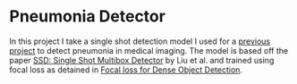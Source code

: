 # Pneumonia Detector

In this project I take a single shot detection model I used for a [previous project](https://github.com/kheyer/ML-DL-Projects/tree/master/Single%20Shot%20Detector) to
 detect pneumonia in medical imaging. The model is based off the paper [SSD: Single Shot Multibox Detector](https://arxiv.org/pdf/1512.02325.pdf) by Liu et al. and 
 trained using focal loss as detained in [Focal loss for Dense Object Detection](https://arxiv.org/pdf/1708.02002.pdf).
